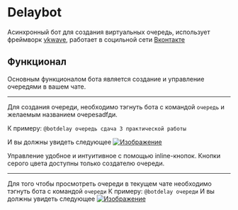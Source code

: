# Delaybot
Асинхронный бот для создания виртуальных очередь, использует фреймворк [vkwave](https://github.com/fscdev/vkwave/ "vkwave"), работает в социльной сети [Вконтакте](https://vk.com/ "Вконтакте")
## Функционал

Основным функционалом бота является создание и управление очередями в вашем чате. <br />

---

Для создания очереди, необходимо тэгнуть бота с командой `очередь` и желаемым названием очереsadfди.<br />

К примеру: `@botdelay очередь сдача 3 практической работы`

И вы должны увидеть следующее
[![Изображение](https://i.imgur.com/0mqbU1i.png "Изображение")](https://i.imgur.com/0mqbU1i.png "Изображение")

Управление удобное и интуитивное с помощью inline-кнопок. Кнопки серого цвета доступны только создателю очереди.

---

Для того чтобы просмотреть очереди в текущем чате необходимо тэгнуть бота с командой `очереди`
К примеру: `@botdelay очереди`
И вы должны увидеть следующее
[![Изображение](https://i.imgur.com/XWEhOyd.png "Изображение")](https://i.imgur.com/XWEhOyd.png "Изображение")
